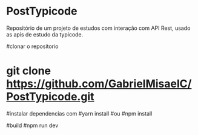 # PostTypicode
Repositório  de um projeto de estudos com interação com API Rest, usado as apis de estudo da typicode.

#clonar o repositorio 
# git clone https://github.com/GabrielMisaelC/PostTypicode.git

#instalar dependencias com 
#yarn install
#ou
#npm install

#build 
#npm run dev
